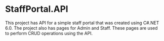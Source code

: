 # StaffPortal.API
This project has API for a simple staff portal that was created using C#.NET 6.0. The project also has pages for Admin and Staff. These pages are used to perform CRUD operations using the API.
